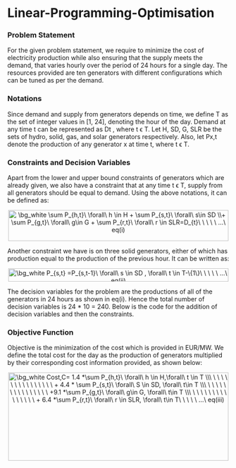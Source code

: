 # Linear-Programming-Optimisation

### Problem Statement
For the given problem statement, we require to minimize the cost of electricity production while also ensuring that the supply meets the demand, that varies hourly over the period of 24 hours for a single day. The resources provided are ten generators with different configurations which can be tuned as per the demand.

### Notations
Since demand and supply from generators depends on time, we define T as the set of integer values in [1, 24], denoting the hour of the day. Demand at any time t can be represented as Dt , where t ϵ T. Let H, SD, G, SLR be the sets of hydro, solid, gas, and solar generators respectively. Also, let Px,t denote the production of any generator x at time t, where t ϵ T.

### Constraints and Decision Variables
Apart from the lower and upper bound constraints of generators which are already given, we also have a constraint that at any time t ϵ T, supply from all generators should be equal to demand. Using the above notations, it can be defined as:<br>

<p align="center">
<img height="70" width="500" src="https://latex.codecogs.com/png.image?\dpi{110}&space;\bg_white&space;\sum&space;P_{h,t}\&space;\forall\&space;h&space;\in&space;H&space;&plus;&space;\sum&space;P_{s,t}\&space;\forall\&space;s\in&space;SD&space;\\&plus;&space;\sum&space;P_{g,t}\&space;\forall\&space;g\in&space;G&space;&plus;&space;\sum&space;P_{r,t}\&space;\forall\&space;r&space;\in&space;SLR=D_{t}\&space;\&space;\&space;\&space;\&space;...\&space;eq(i)" title="\bg_white \sum P_{h,t}\ \forall\ h \in H + \sum P_{s,t}\ \forall\ s\in SD \\+ \sum P_{g,t}\ \forall\ g\in G + \sum P_{r,t}\ \forall\ r \in SLR=D_{t}\ \ \ \ \ ...\ eq(i)" />
 </p>

Another constraint we have is on three solid generators, either of which has production equal to the production of the previous hour. It can be written as:<br>
<p align="center">
<img height="30" width="500" src="https://latex.codecogs.com/png.image?\dpi{110}&space;\bg_white&space;P_{s,t}&space;=P_{s,t-1}\&space;\forall\&space;s&space;\in&space;SD&space;,&space;\forall\&space;t&space;\in&space;T-\{1\}\&space;\&space;\&space;\&space;\&space;...\&space;eq(ii)" title="\bg_white P_{s,t} =P_{s,t-1}\ \forall\ s \in SD , \forall\ t \in T-\{1\}\ \ \ \ \ ...\ eq(ii)" />
</p>

The decision variables for the problem are the productions of all of the generators in 24 hours as shown in eq(i). Hence the total number of decision variables is 24 * 10 = 240.
Below is the code for the addition of decision variables and then the constraints.

### Objective Function
 Objective is the minimization of the cost which is provided in EUR/MW. We define the total cost for the day as the production of generators multiplied by their corresponding cost information provided, as shown below:<br>
<p align="center">
<img height="200" width="500" src="https://latex.codecogs.com/png.image?\dpi{110}&space;\bg_white&space;Cost,C=&space;1.4&space;*\sum&space;P_{h,t}\&space;\forall\&space;h&space;\in&space;H,\forall\&space;t&space;\in&space;T&space;\\\&space;\&space;\&space;\&space;\&space;\&space;\&space;\&space;\&space;\&space;\&space;\&space;\&space;\&space;\&space;\&space;&plus;&space;4.4&space;*&space;\sum&space;P_{s,t}\&space;\forall\&space;S&space;\in&space;SD,&space;\forall\&space;t\in&space;T&space;\\\&space;\&space;\&space;\&space;\&space;\&space;\&space;\&space;\&space;\&space;\&space;\&space;\&space;\&space;\&space;\&space;&plus;9.1&space;*\sum&space;P_{g,t}\&space;\forall\&space;g\in&space;G,&space;\forall\&space;t\in&space;T&space;\\\&space;\&space;\&space;\&space;\&space;\&space;\&space;\&space;\&space;\&space;\&space;\&space;\&space;\&space;\&space;\&space;&plus;&space;6.4&space;*\sum&space;P_{r,t}\&space;\forall\&space;r&space;\in&space;SLR,&space;\forall\&space;t\in&space;T\&space;\&space;\&space;\&space;\&space;...\&space;eq(iii)" title="\bg_white Cost,C= 1.4 *\sum P_{h,t}\ \forall\ h \in H,\forall\ t \in T \\\ \ \ \ \ \ \ \ \ \ \ \ \ \ \ \ + 4.4 * \sum P_{s,t}\ \forall\ S \in SD, \forall\ t\in T \\\ \ \ \ \ \ \ \ \ \ \ \ \ \ \ \ +9.1 *\sum P_{g,t}\ \forall\ g\in G, \forall\ t\in T \\\ \ \ \ \ \ \ \ \ \ \ \ \ \ \ \ + 6.4 *\sum P_{r,t}\ \forall\ r \in SLR, \forall\ t\in T\ \ \ \ \ ...\ eq(iii)" />
 </p>
